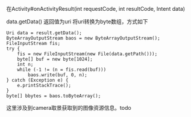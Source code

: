 
在Activity#onActivityResult(int requestCode, int resultCode, Intent data)

data.getData() 返回值为uri 将uri转换为byte数组，方式如下

```
Uri data = result.getData();   
ByteArrayOutputStream baos = new ByteArrayOutputStream();  
FileInputStream fis;  
try {  
    fis = new FileInputStream(new File(data.getPath()));  
    byte[] buf = new byte[1024];  
    int n;  
    while (-1 != (n = fis.read(buf)))  
        baos.write(buf, 0, n);  
} catch (Exception e) {  
    e.printStackTrace();  
}  
byte[] bbytes = baos.toByteArray();

```

这里涉及到camera取景获取到的图像资源信息。todo